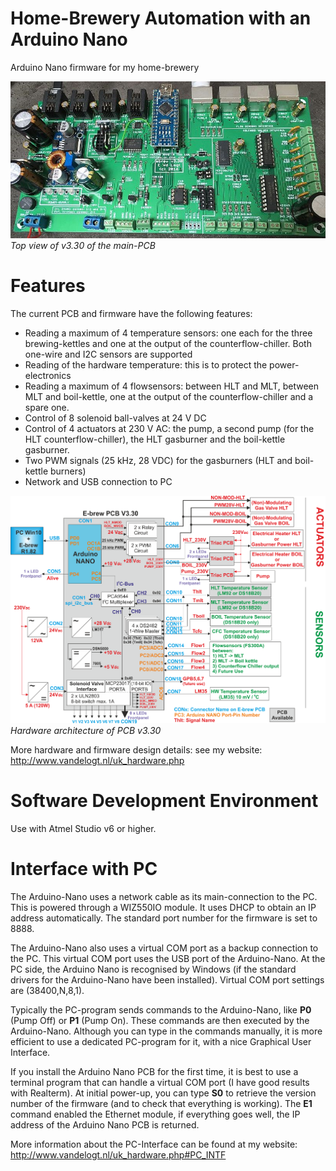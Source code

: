 # Home-Brewery Automation with an Arduino Nano
Arduino Nano firmware for my home-brewery

![frontpanel](img/main_pcb_picture.jpg)<br>
*Top view of v3.30 of the main-PCB*

# Features
The current PCB and firmware have the following features:
- Reading a maximum of 4 temperature sensors: one each for the three brewing-kettles and one at the output of the counterflow-chiller. Both one-wire and I2C sensors are supported
- Reading of the hardware temperature: this is to protect the power-electronics
- Reading a maximum of 4 flowsensors: between HLT and MLT, between MLT and boil-kettle, one at the output of the counterflow-chiller and a spare one.
- Control of 8 solenoid ball-valves at 24 V DC
- Control of 4 actuators at 230 V AC: the pump, a second pump (for the HLT counterflow-chiller), the HLT gasburner and the boil-kettle gasburner.
- Two PWM signals (25 kHz, 28 VDC) for the gasburners (HLT and boil-kettle burners)
- Network and USB connection to PC

![frontpanel](img/hw_architecture.png)<br>
*Hardware architecture of PCB v3.30*

More hardware and firmware design details: see my website: http://www.vandelogt.nl/uk_hardware.php

# Software Development Environment
Use with Atmel Studio v6 or higher.

# Interface with PC
The Arduino-Nano uses a network cable as its main-connection to the PC. This is powered through a WIZ550IO module. It uses DHCP to obtain an IP address automatically.
The standard port number for the firmware is set to 8888. 

The Arduino-Nano also uses a virtual COM port as a backup connection to the PC. This virtual COM port uses the USB port of the Arduino-Nano. At the PC side, the Arduino Nano is recognised by Windows
(if the standard drivers for the Arduino-Nano have been installed). Virtual COM port settings are (38400,N,8,1).

Typically the PC-program sends commands to the Arduino-Nano, like **P0** (Pump Off) or **P1** (Pump On). These commands are then executed by the Arduino-Nano.
Although you can type in the commands manually, it is more efficient to use a dedicated PC-program for it, with a nice Graphical User Interface.

If you install the Arduino Nano PCB for the first time, it is best to use a terminal program that can handle a virtual COM port (I have good results with Realterm). At initial power-up, you can type **S0** to retrieve
the version number of the firmware (and to check that everything is working). The **E1** command enabled the Ethernet module, if everything goes well, the IP address of the Arduino Nano PCB is returned.

More information about the PC-Interface can be found at my website: http://www.vandelogt.nl/uk_hardware.php#PC_INTF




